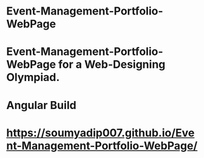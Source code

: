 # Event-Management-Portfolio-WebPage
# Event-Management-Portfolio-WebPage for a Web-Designing Olympiad.
# Angular Build 

# https://soumyadip007.github.io/Event-Management-Portfolio-WebPage/
